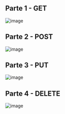 
## Parte 1 - GET
![image](https://github.com/user-attachments/assets/dc9f97cd-c019-4e3e-835d-8a035c299ceb)

## Parte 2 - POST
![image](https://github.com/user-attachments/assets/e7a98622-c853-462d-854e-8be59827d07f)

## Parte 3 - PUT
![image](https://github.com/user-attachments/assets/2533bd5a-c014-4811-ad44-91076b287578)

## Parte 4 - DELETE
![image](https://github.com/user-attachments/assets/ca9d7405-cc6e-48ad-8e5a-e14102567744)

